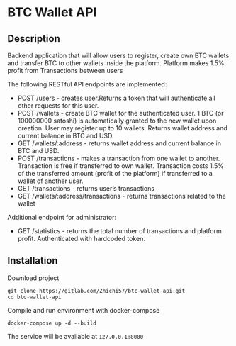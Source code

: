 # BTC Wallet API

## Description

Backend application that will allow users to register, create own BTC wallets and
transfer BTC to other wallets inside the platform. Platform makes 1.5% profit from
Transactions between users

The following RESTful API endpoints are implemented:
- POST /users - creates user.Returns a token that will authenticate all other requests for this user.
- POST /wallets - create BTC wallet for the authenticated user. 1 BTC (or 100000000
satoshi) is automatically granted to the new wallet upon creation. User may register
up to 10 wallets. Returns wallet address and current balance in BTC and USD.
- GET /wallets/:address - returns wallet address and current balance in BTC and USD.
- POST /transactions - makes a transaction from one wallet to another. Transaction is free if transferred to own wallet.
Transaction costs 1.5% of the transferred amount (profit of the platform) if transferred to a wallet of another user.
- GET /transactions - returns user’s transactions
- GET /wallets/:address/transactions - returns transactions related to the wallet

Additional endpoint for administrator:
- GET /statistics - returns the total number of transactions and platform profit. Authenticated with hardcoded token.

## Installation
Download project  
```
git clone https://gitlab.com/Zhichi57/btc-wallet-api.git
cd btc-wallet-api  
```
Compile and run environment with docker-compose  
```
docker-compose up -d --build
```    
  
The service will be available at `127.0.0.1:8000`
